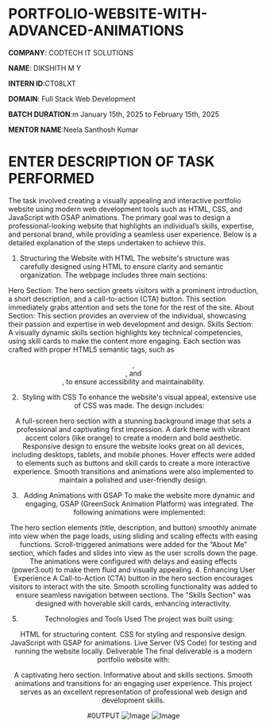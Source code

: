 # PORTFOLIO-WEBSITE-WITH-ADVANCED-ANIMATIONS

 **COMPANY**: CODTECH IT SOLUTIONS
 
 **NAME**: DIKSHITH M Y
 
 **INTERN ID**:CT08LXT
 
 **DOMAIN**: Full Stack Web Development
 
 **BATCH DURATION**:m January 15th, 2025 to February 15th, 2025
 
 **MENTOR NAME**:Neela Santhosh Kumar 
 
# ENTER  DESCRIPTION OF TASK PERFORMED 
The task involved creating a visually appealing and interactive portfolio website using modern web development tools such as HTML, CSS, and JavaScript with GSAP animations. The primary goal was to design a professional-looking website that highlights an individual’s skills, expertise, and personal brand, while providing a seamless user experience. Below is a detailed explanation of the steps undertaken to achieve this.

1. Structuring the Website with HTML
The website's structure was carefully designed using HTML to ensure clarity and semantic organization. The webpage includes three main sections:

Hero Section: The hero section greets visitors with a prominent introduction, a short description, and a call-to-action (CTA) button. This section immediately grabs attention and sets the tone for the rest of the site.
About Section: This section provides an overview of the individual, showcasing their passion and expertise in web development and design.
Skills Section: A visually dynamic skills section highlights key technical competencies, using skill cards to make the content more engaging.
Each section was crafted with proper HTML5 semantic tags, such as <header>, <section>, and <div>, to ensure accessibility and maintainability.

2. Styling with CSS
To enhance the website's visual appeal, extensive use of CSS was made. The design includes:

A full-screen hero section with a stunning background image that sets a professional and captivating first impression.
A dark theme with vibrant accent colors (like orange) to create a modern and bold aesthetic.
Responsive design to ensure the website looks great on all devices, including desktops, tablets, and mobile phones.
Hover effects were added to elements such as buttons and skill cards to create a more interactive experience. Smooth transitions and animations were also implemented to maintain a polished and user-friendly design.

3. Adding Animations with GSAP
To make the website more dynamic and engaging, GSAP (GreenSock Animation Platform) was integrated. The following animations were implemented:

The hero section elements (title, description, and button) smoothly animate into view when the page loads, using sliding and scaling effects with easing functions.
Scroll-triggered animations were added for the “About Me” section, which fades and slides into view as the user scrolls down the page.
The animations were configured with delays and easing effects (power3.out) to make them fluid and visually appealing.
4. Enhancing User Experience
A Call-to-Action (CTA) button in the hero section encourages visitors to interact with the site. Smooth scrolling functionality was added to ensure seamless navigation between sections. The "Skills Section" was designed with hoverable skill cards, enhancing interactivity.

5. Technologies and Tools Used
The project was built using:

HTML for structuring content.
CSS for styling and responsive design.
JavaScript with GSAP for animations.
Live Server (VS Code) for testing and running the website locally.
Deliverable
The final deliverable is a modern portfolio website with:

A captivating hero section.
Informative about and skills sections.
Smooth animations and transitions for an engaging user experience.
This project serves as an excellent representation of professional web design and development skills.


#0UTPUT
![Image](https://github.com/user-attachments/assets/26ef4015-db71-49d2-ac27-8908e631e8b8)
![Image](https://github.com/user-attachments/assets/3ef04841-3816-49e7-8073-b177443b6f2b)
